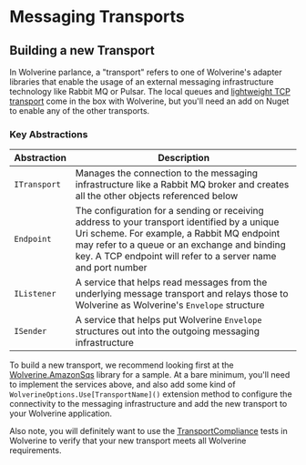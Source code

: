 # Messaging Transports



## Building a new Transport

In Wolverine parlance, a "transport" refers to one of Wolverine's adapter libraries that enable the usage of an
external messaging infrastructure technology like Rabbit MQ or Pulsar. The local queues and [lightweight TCP transport](./tcp.md)
come in the box with Wolverine, but you'll need an add on Nuget to enable any of the other transports.

### Key Abstractions

| Abstraction  | Description                                                                                                                                                                                                                                                 |
|--------------|-------------------------------------------------------------------------------------------------------------------------------------------------------------------------------------------------------------------------------------------------------------|
| `ITransport` | Manages the connection to the messaging infrastructure like a Rabbit MQ broker and creates all the other objects referenced below                                                                                                                           |
| `Endpoint`   | The configuration for a sending or receiving address to your transport identified by a unique Uri scheme. For example, a Rabbit MQ endpoint may refer to a queue or an exchange and binding key. A TCP endpoint will refer to a server name and port number |
| `IListener`  | A service that helps read messages from the underlying message transport and relays those to Wolverine as Wolverine's `Envelope` structure                                                                                                                        |
| `ISender`    | A service that helps put Wolverine `Envelope` structures out into the outgoing messaging infrastructure                                                                                                                                                        |

To build a new transport, we recommend looking first at the [Wolverine.AmazonSqs](https://github.com/JasperFx/wolverine/tree/main/src/Transports/Wolverine.Pulsar) library
for a sample. At a bare minimum, you'll need to implement the services above, and also add some kind of `WolverineOptions.Use[TransportName]()` extension
method to configure the connectivity to the messaging infrastructure and add the new transport to your Wolverine application.

Also note, you will definitely want to use the [TransportCompliance](https://github.com/JasperFx/wolverine/blob/main/src/Testing/TestingSupport/Compliance/TransportCompliance.cs)
tests in Wolverine to verify that your new transport meets all Wolverine requirements.
